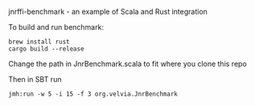 jnrffi-benchmark - an example of Scala and Rust integration

To build and run benchmark:

    brew install rust
    cargo build --release

Change the path in JnrBenchmark.scala to fit where you clone this repo

Then in SBT run

    jmh:run -w 5 -i 15 -f 3 org.velvia.JnrBenchmark
